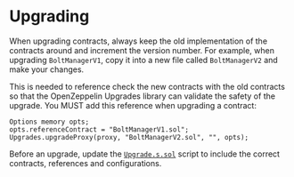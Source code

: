 # Upgrading

When upgrading contracts, always keep the old implementation of the contracts around and increment the version number.
For example, when upgrading `BoltManagerV1`, copy it into a new file called `BoltManagerV2` and make your changes.

This is needed to reference check the new contracts with the old contracts so that the OpenZeppelin Upgrades library can
validate the safety of the upgrade. You MUST add this reference when upgrading a contract:

```sol
Options memory opts;
opts.referenceContract = "BoltManagerV1.sol";
Upgrades.upgradeProxy(proxy, "BoltManagerV2.sol", "", opts);
```

Before an upgrade, update the [`Upgrade.s.sol`](../script/holesky/Upgrade.s.sol) script to include the correct contracts, references and configurations.